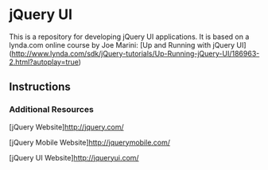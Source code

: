 jQuery UI
=========
This is a repository for developing jQuery UI applications. It is based on a lynda.com online course by Joe Marini: [Up and Running with jQuery UI] (http://www.lynda.com/sdk/jQuery-tutorials/Up-Running-jQuery-UI/186963-2.html?autoplay=true) 

## Instructions

### Additional Resources

[jQuery Website]http://jquery.com/

[jQuery Mobile Website]http://jquerymobile.com/

[jQuery UI Website]http://jqueryui.com/

